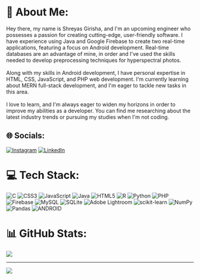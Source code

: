 # 💫 About Me:
Hey there, my name is Shreyas Girisha, and I'm an upcoming engineer who possesses a passion for creating cutting-edge, user-friendly software. I have experience using Java and Google Firebase to create two real-time applications, featuring a focus on Android development. Real-time databases are an advantage of mine, in order and I've used the skills needed to develop preprocessing techniques for hyperspectral photos.<br><br>Along with my skills in Android development, I have personal expertise in HTML, CSS, JavaScript, and PHP web development. I'm currently learning about MERN full-stack development, and I'm eager to tackle new tasks in this area.<br><br>I love to learn, and I'm always eager to widen my horizons in order to improve my abilities as a developer. You can find me researching about the latest industry trends or pursuing my studies when I'm not coding.


## 🌐 Socials:
[![Instagram](https://img.shields.io/badge/Instagram-%23E4405F.svg?logo=Instagram&logoColor=white)](https://www.instagram.com/shreyas_girisha) [![LinkedIn](https://img.shields.io/badge/LinkedIn-%230077B5.svg?logo=linkedin&logoColor=white)](https://www.linkedin.com/in/shreyas-girisha-535906225) 

# 💻 Tech Stack:
![C](https://img.shields.io/badge/c-%2300599C.svg?style=for-the-badge&logo=c&logoColor=white) ![CSS3](https://img.shields.io/badge/css3-%231572B6.svg?style=for-the-badge&logo=css3&logoColor=white) ![JavaScript](https://img.shields.io/badge/javascript-%23323330.svg?style=for-the-badge&logo=javascript&logoColor=%23F7DF1E) ![Java](https://img.shields.io/badge/java-%23ED8B00.svg?style=for-the-badge&logo=java&logoColor=white) ![HTML5](https://img.shields.io/badge/html5-%23E34F26.svg?style=for-the-badge&logo=html5&logoColor=white) ![R](https://img.shields.io/badge/r-%23276DC3.svg?style=for-the-badge&logo=r&logoColor=white) ![Python](https://img.shields.io/badge/python-3670A0?style=for-the-badge&logo=python&logoColor=ffdd54) ![PHP](https://img.shields.io/badge/php-%23777BB4.svg?style=for-the-badge&logo=php&logoColor=white) ![Firebase](https://img.shields.io/badge/firebase-%23039BE5.svg?style=for-the-badge&logo=firebase) ![MySQL](https://img.shields.io/badge/mysql-%2300f.svg?style=for-the-badge&logo=mysql&logoColor=white) ![SQLite](https://img.shields.io/badge/sqlite-%2307405e.svg?style=for-the-badge&logo=sqlite&logoColor=white) ![Adobe Lightroom](https://img.shields.io/badge/Adobe%20Lightroom-31A8FF.svg?style=for-the-badge&logo=Adobe%20Lightroom&logoColor=white) ![scikit-learn](https://img.shields.io/badge/scikit--learn-%23F7931E.svg?style=for-the-badge&logo=scikit-learn&logoColor=white) ![NumPy](https://img.shields.io/badge/numpy-%23013243.svg?style=for-the-badge&logo=numpy&logoColor=white) ![Pandas](https://img.shields.io/badge/pandas-%23150458.svg?style=for-the-badge&logo=pandas&logoColor=white) ![ANDROID](https://img.shields.io/badge/android-%2320232a.svg?style=for-the-badge&logo=android&logoColor=%a4c639)
# 📊 GitHub Stats:
![](https://github-readme-stats.vercel.app/api/top-langs/?username=Shreyas-Girisha-2001&theme=bear&hide_border=false&include_all_commits=false&count_private=true&layout=compact)

---
[![](https://visitcount.itsvg.in/api?id=Shreyas-Girisha-2001&icon=0&color=7)](https://visitcount.itsvg.in)

<!-- Proudly created with GPRM ( https://gprm.itsvg.in ) -->
